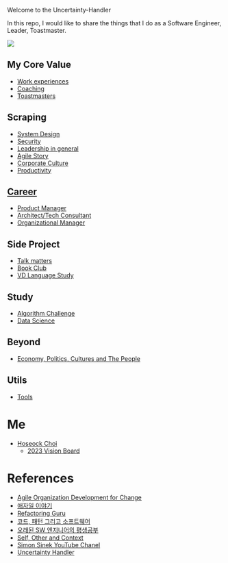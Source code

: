 Welcome to the Uncertainty-Handler 

In this repo, I would like to share the things that I do as a Software Engineer, Leader, Toastmaster.

![](https://github.com/seock04/Uncertainty-Handler/blob/master/Resources/Screenshot_20200413-140757_Samsung%20Internet.jpg)

## My Core Value
* [Work experiences](https://github.com/seock04/Uncertainty-Handler/wiki/Work-Experiences)
* [Coaching](https://github.com/seock04/Uncertainty-Handler/blob/master/Coaching/README.md)
* [Toastmasters](https://github.com/seock04/Uncertainty-Handler/tree/master/Toastmasters)

## Scraping
* [System Design](https://github.com/seock04/Uncertainty-Handler/wiki/System-Design)
* [Security](https://github.com/seock04/Uncertainty-Handler/wiki/Security)
* [Leadership in general](https://github.com/seock04/Uncertainty-Handler/wiki/Leadership-in-General)
* [Agile Story](https://github.com/seock04/Uncertainty-Handler/wiki/Agile-Story)
* [Corporate Culture](https://github.com/seock04/Uncertainty-Handler/wiki/Corporate-Culture)
* [Productivity](https://github.com/seock04/Uncertainty-Handler/wiki/Productivity)

## [Career](https://github.com/seock04/Uncertainty-Handler/wiki/Career-in-general)
* [Product Manager](https://github.com/seock04/Uncertainty-Handler/wiki/Product-Manager)
* [Architect/Tech Consultant](https://github.com/seock04/Uncertainty-Handler/wiki/SW-Architect-or-Tech-Consultant)
* [Organizational Manager](https://github.com/seock04/Uncertainty-Handler/wiki/Organizational-Manager)

## Side Project
* [Talk matters](https://github.com/seock04/TalkMatters)
* [Book Club](./Code%20Review/Book%20Club)
* [VD Language Study](./VD%20Language%20Study/README.md)

## Study
* [Algorithm Challenge](https://github.com/seock04/Uncertainty-Handler/blob/master/Data%20Structure%20and%20Algorithm/README.md)
* [Data Science]()

## Beyond
* [Economy, Politics, Cultures and The People](https://github.com/seock04/Uncertainty-Handler/wiki/Economy,-Politics,-Cultures-and-the-People)

## Utils
* [Tools](https://github.com/seock04/Uncertainty-Handler/blob/master/utils/utils%20for%20teacher.md)

# Me
* [Hoseock Choi](https://github.com/seock04/Uncertainty-Handler/wiki/Hoseock-Choi)
  * [2023 Vision Board](https://sleet-dinghy-b59.notion.site/2023-Vision-Board-305cc2918545439cb2754a1c491de40a)

# References
* [Agile Organization Development for Change](http://agile-od.net)
* [애자일 이야기](http://agile.egloos.com/)
* [Refactoring Guru](https://refactoring.guru/)
* [코드, 패턴 그리고 소프트웨어 ](https://wikidocs.net/book/55)
* [오래된 SW 엔지니어의 평생공부](https://technical-leader.tistory.com/)
* [Self, Other and Context](https://selfothercontext.com/)
* [Simon Sinek YouTube Chanel](https://www.youtube.com/user/SimonSinek/featured)
* [Uncertainty Handler](https://hoseockchoi.wordpress.com/)
